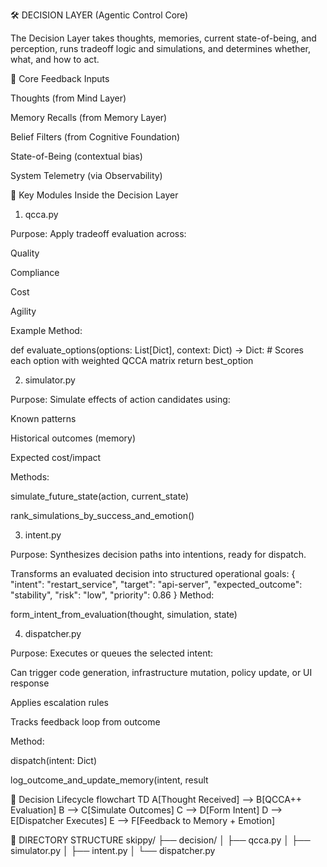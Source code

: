 
🛠️ DECISION LAYER (Agentic Control Core)

The Decision Layer takes thoughts, memories, current state-of-being, and perception, runs tradeoff logic and simulations, and determines whether, what, and how to act.

🔄 Core Feedback Inputs

Thoughts (from Mind Layer)

Memory Recalls (from Memory Layer)

Belief Filters (from Cognitive Foundation)

State-of-Being (contextual bias)

System Telemetry (via Observability)



🔧 Key Modules Inside the Decision Layer

1. qcca.py

Purpose: Apply tradeoff evaluation across:

Quality

Compliance

Cost

Agility

Example Method:

def evaluate_options(options: List[Dict], context: Dict) -> Dict:
    # Scores each option with weighted QCCA matrix
    return best_option

2. simulator.py

Purpose: Simulate effects of action candidates using:

Known patterns

Historical outcomes (memory)

Expected cost/impact

Methods:

simulate_future_state(action, current_state)

rank_simulations_by_success_and_emotion()

3. intent.py

Purpose: Synthesizes decision paths into intentions, ready for dispatch.

Transforms an evaluated decision into structured operational goals:
{
  "intent": "restart_service",
  "target": "api-server",
  "expected_outcome": "stability",
  "risk": "low",
  "priority": 0.86
}
Method:

form_intent_from_evaluation(thought, simulation, state)

4. dispatcher.py

Purpose: Executes or queues the selected intent:

Can trigger code generation, infrastructure mutation, policy update, or UI response

Applies escalation rules

Tracks feedback loop from outcome

Method:

dispatch(intent: Dict)

log_outcome_and_update_memory(intent, result



🔁 Decision Lifecycle
flowchart TD
    A[Thought Received] --> B[QCCA++ Evaluation]
    B --> C[Simulate Outcomes]
    C --> D[Form Intent]
    D --> E[Dispatcher Executes]
    E --> F[Feedback to Memory + Emotion]

📁 DIRECTORY STRUCTURE
skippy/
├── decision/
│   ├── qcca.py
│   ├── simulator.py
│   ├── intent.py
│   └── dispatcher.py
